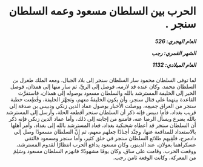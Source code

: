 <h1 dir="rtl">الحرب بين السلطان مسعود وعمه السلطان سنجر .</h1>

<h5 dir="rtl">العام الهجري:  526

الشهر القمري: رجب

العام الميلادي: 1132</h5>

<p dir="rtl">لما توفي السلطان محمود سار السلطان سنجر إلى بلاد الجبال، ومعه الملك طغرل بن السلطان محمد، وكان عنده قد لازمه، فوصل إلى الريِّ، ثم سار منها إلى همذان، فوصل الخبر إلى الخليفة المسترشد بالله والسلطان مسعود بوصوله إلى همذان، فاستقرَّت القاعدة بينهما على قتال سنجر، وأن يكون الخليفةُ معهم، وتجهَّز الخليفة، وقُطِعت خطبة سنجر من العراق جميعِه، ووصلت الأخبار بوصول عماد الدين زنكي ودبيس بن صدقة إلى قريب بغداد، فأما دبيس فإنه ذكر أن السلطان سنجر أقطعه الحلة، وأرسل إلى المسترشد بالله يضرع ويسأل الرضا عنه، فامتنع من إجابته إلى ذلك، وأما عماد الدين زنكي فإنه ذكر أن السلطان سنجر قد أعطاه شحنكية بغداد، فعاد المسترشد بالله إلى بغداد، وأمر أهلها بالاستعداد للمدافعة عنها، وجنَّد أجنادًا جعلهم معهم، ثم إنَّ السلطان مسعودًا وصل إلى دادمرج، فلَقِيهم طلائع السلطان سنجر في خلق كثير، وأما سنجر ومسعود فالتقى عسكراهما بعولان، عند الدينور، وكان مسعود يدافع الحرب انتظارًا لقدوم المسترشد، ووقعت الحرب، وقامت على ساق، وكان يومًا مشهودًا؛ فانهزم السلطان مسعود وسَلِمَ من المعركة، وكانت الوقعة ثامن رجب.</p></br>
